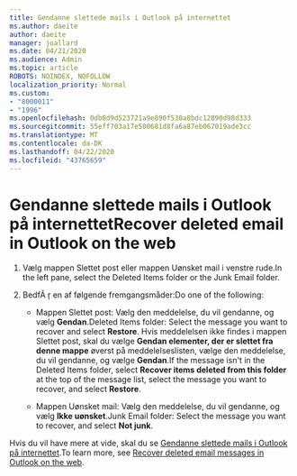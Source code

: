 ```yaml
---
title: Gendanne slettede mails i Outlook på internettet
ms.author: daeite
author: daeite
manager: joallard
ms.date: 04/21/2020
ms.audience: Admin
ms.topic: article
ROBOTS: NOINDEX, NOFOLLOW
localization_priority: Normal
ms.custom:
- "8000011"
- "1996"
ms.openlocfilehash: 0db8d9d523721a9e890f530a8bdc12890d98d333
ms.sourcegitcommit: 55eff703a17e500681d8fa6a87eb067019ade3cc
ms.translationtype: MT
ms.contentlocale: da-DK
ms.lasthandoff: 04/22/2020
ms.locfileid: "43765659"
---
```

# <a name="recover-deleted-email-in-outlook-on-the-web"></a><span data-ttu-id="6caee-102">Gendanne slettede mails i Outlook på internettet</span><span class="sxs-lookup"><span data-stu-id="6caee-102">Recover deleted email in Outlook on the web</span></span>

1. <span data-ttu-id="6caee-103">Vælg mappen Slettet post eller mappen Uønsket mail i venstre rude.</span><span class="sxs-lookup"><span data-stu-id="6caee-103">In the left pane, select the Deleted Items folder or the Junk Email folder.</span></span>

2. <span data-ttu-id="6caee-104">BedfÃ ̧r en af følgende fremgangsmåder:</span><span class="sxs-lookup"><span data-stu-id="6caee-104">Do one of the following:</span></span>

    - <span data-ttu-id="6caee-105">Mappen Slettet post: Vælg den meddelelse, du vil gendanne, og vælg **Gendan**.</span><span class="sxs-lookup"><span data-stu-id="6caee-105">Deleted Items folder: Select the message you want to recover and select **Restore**.</span></span> <span data-ttu-id="6caee-106">Hvis meddelelsen ikke findes i mappen Slettet post, skal du vælge **Gendan elementer, der er slettet fra denne mappe** øverst på meddelelseslisten, vælge den meddelelse, du vil gendanne, og vælge **Gendan**.</span><span class="sxs-lookup"><span data-stu-id="6caee-106">If the message isn't in the Deleted Items folder, select **Recover items deleted from this folder** at the top of the message list, select the message you want to recover, and select **Restore**.</span></span>

    - <span data-ttu-id="6caee-107">Mappen Uønsket mail: Vælg den meddelelse, du vil gendanne, og vælg **Ikke uønsket**.</span><span class="sxs-lookup"><span data-stu-id="6caee-107">Junk Email folder: Select the message you want to recover, and select **Not junk**.</span></span>

<span data-ttu-id="6caee-108">Hvis du vil have mere at vide, skal du se [Gendanne slettede mails i Outlook på internettet](https://support.office.com/article/a8ca78ac-4721-4066-95dd-571842e9fb11).</span><span class="sxs-lookup"><span data-stu-id="6caee-108">To learn more, see [Recover deleted email messages in Outlook on the web](https://support.office.com/article/a8ca78ac-4721-4066-95dd-571842e9fb11).</span></span>